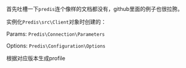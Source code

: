 首先吐槽一下`predis`连个像样的文档都没有，github里面的例子也很拉胯。





实例化`Predis\src\Client`对象时创建的：

Params: `Predis\Connection\Parameters`

Options: `Predis\Configuration\Options`

根据对应版本生成profile

